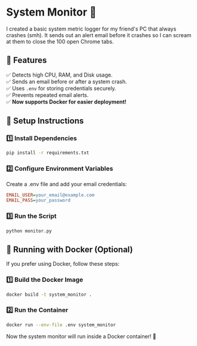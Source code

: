 # System Monitor 🚀  

I created a basic system metric logger for my friend's PC that always crashes (smh). It sends out an alert email before it crashes so I can scream at them to close the 100 open Chrome tabs.  

## 📌 Features  
✅ Detects high CPU, RAM, and Disk usage.  
✅ Sends an email before or after a system crash.  
✅ Uses `.env` for storing credentials securely.  
✅ Prevents repeated email alerts.  
✅ **Now supports Docker for easier deployment!**  

## 🚀 Setup Instructions  

### 1️⃣ Install Dependencies  
```sh
pip install -r requirements.txt
```

### 2️⃣ Configure Environment Variables

Create a .env file and add your email credentials:

```ini
EMAIL_USER=your_email@example.com
EMAIL_PASS=your_password
```

### 3️⃣ Run the Script

```sh
python monitor.py
```

## 🐳 Running with Docker (Optional)

If you prefer using Docker, follow these steps:

### 1️⃣ Build the Docker Image

```sh
docker build -t system_monitor .
```

### 2️⃣ Run the Container

```sh
docker run --env-file .env system_monitor
```

Now the system monitor will run inside a Docker container! 🎉
